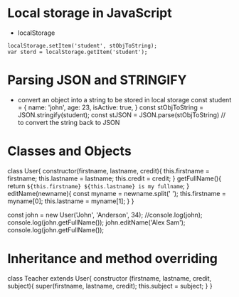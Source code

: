 
# Local storage in JavaScript
- localStorage
```
localStorage.setItem('student', stObjToString);
var stord = localStorage.getItem('student');
```
	
# Parsing JSON and STRINGIFY
- convert an object into a string to be stored in local storage
	const student = {
		name: 'john',
		age: 23,
		isActive: true,
	}
	const stObjToString = JSON.stringify(student);
	const stJSON = JSON.parse(stObjToString) // to convert the string back to JSON
	
# Classes and Objects
class User{
    constructor(firstname, lastname, credit){
        this.firstname = firstname;
        this.lastname  = lastname;
        this.credit   = credit;
    }
    getFullName(){
        return `${this.firstname} ${this.lastname} is my fullname`;
    }
    editName(newname){
        const myname = newname.split(' ');
        this.firstname = myname[0];
        this.lastname = myname[1];
    }
}    

const john = new User('John', 'Anderson', 34);
//console.log(john);
console.log(john.getFullName());
john.editName('Alex Sam');
console.log(john.getFullName());

# Inheritance and method overriding
class Teacher extends User{
    constructor (firstname, lastname, credit, subject){
        super(firstname, lastname, credit);
        this.subject = subject;
    }
}
	

